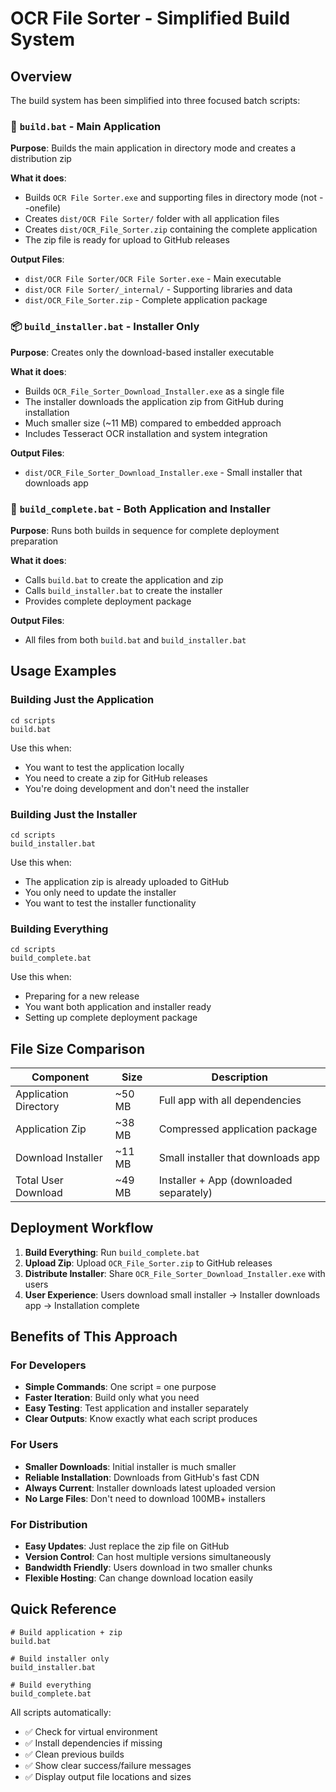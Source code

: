 # OCR File Sorter - Simplified Build System

## Overview

The build system has been simplified into three focused batch scripts:

### 🔧 `build.bat` - Main Application
**Purpose**: Builds the main application in directory mode and creates a distribution zip

**What it does**:
- Builds `OCR File Sorter.exe` and supporting files in directory mode (not --onefile)
- Creates `dist/OCR File Sorter/` folder with all application files
- Creates `dist/OCR_File_Sorter.zip` containing the complete application
- The zip file is ready for upload to GitHub releases

**Output Files**:
- `dist/OCR File Sorter/OCR File Sorter.exe` - Main executable
- `dist/OCR File Sorter/_internal/` - Supporting libraries and data
- `dist/OCR_File_Sorter.zip` - Complete application package

### 📦 `build_installer.bat` - Installer Only
**Purpose**: Creates only the download-based installer executable

**What it does**:
- Builds `OCR_File_Sorter_Download_Installer.exe` as a single file
- The installer downloads the application zip from GitHub during installation
- Much smaller size (~11 MB) compared to embedded approach
- Includes Tesseract OCR installation and system integration

**Output Files**:
- `dist/OCR_File_Sorter_Download_Installer.exe` - Small installer that downloads app

### 🚀 `build_complete.bat` - Both Application and Installer
**Purpose**: Runs both builds in sequence for complete deployment preparation

**What it does**:
- Calls `build.bat` to create the application and zip
- Calls `build_installer.bat` to create the installer
- Provides complete deployment package

**Output Files**:
- All files from both `build.bat` and `build_installer.bat`

## Usage Examples

### Building Just the Application
```batch
cd scripts
build.bat
```
Use this when:
- You want to test the application locally
- You need to create a zip for GitHub releases
- You're doing development and don't need the installer

### Building Just the Installer
```batch
cd scripts
build_installer.bat
```
Use this when:
- The application zip is already uploaded to GitHub
- You only need to update the installer
- You want to test the installer functionality

### Building Everything
```batch
cd scripts
build_complete.bat
```
Use this when:
- Preparing for a new release
- You want both application and installer ready
- Setting up complete deployment package

## File Size Comparison

| Component | Size | Description |
|-----------|------|-------------|
| Application Directory | ~50 MB | Full app with all dependencies |
| Application Zip | ~38 MB | Compressed application package |
| Download Installer | ~11 MB | Small installer that downloads app |
| Total User Download | ~49 MB | Installer + App (downloaded separately) |

## Deployment Workflow

1. **Build Everything**: Run `build_complete.bat`
2. **Upload Zip**: Upload `OCR_File_Sorter.zip` to GitHub releases
3. **Distribute Installer**: Share `OCR_File_Sorter_Download_Installer.exe` with users
4. **User Experience**: Users download small installer → Installer downloads app → Installation complete

## Benefits of This Approach

### For Developers
- **Simple Commands**: One script = one purpose
- **Faster Iteration**: Build only what you need
- **Easy Testing**: Test application and installer separately
- **Clear Outputs**: Know exactly what each script produces

### For Users
- **Smaller Downloads**: Initial installer is much smaller
- **Reliable Installation**: Downloads from GitHub's fast CDN
- **Always Current**: Installer downloads latest uploaded version
- **No Large Files**: Don't need to download 100MB+ installers

### For Distribution
- **Easy Updates**: Just replace the zip file on GitHub
- **Version Control**: Can host multiple versions simultaneously
- **Bandwidth Friendly**: Users download in two smaller chunks
- **Flexible Hosting**: Can change download location easily

## Quick Reference

```batch
# Build application + zip
build.bat

# Build installer only  
build_installer.bat

# Build everything
build_complete.bat
```

All scripts automatically:
- ✅ Check for virtual environment
- ✅ Install dependencies if missing
- ✅ Clean previous builds
- ✅ Show clear success/failure messages
- ✅ Display output file locations and sizes
